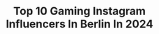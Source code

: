 ---
title: Top 10 Gaming Instagram Influencers In Berlin In 2024
description: >-
  Find top gaming Instagram influencers in Berlin in 2024. Most popular hashtags: #berlin #gaming #model #love.
platform: Instagram
hits: 23
text_top: Analyze the top-rated Instagram profiles on inBeat.
text_bottom: Our database aggregates 23 Instagram influencers like this in Berlin, Germany for you to work with.
profiles:
  - username: "kissfm.berlin"
    fullname: >-
      98.8 KISS FM
    bio: >-
      💋 98.8 KISS FM - Der Beat von Berlin 📻 Liveprogramm, Streams & deine PLAYSTATION 5 für nur 98 Cent:
    location: "Germany"
    followers: 65284
    engagement: 319
    commentsToLikes: 0.134106
    id: ck135g1u618ju0i19kdchfnz4
    verified: false
    hashtags: "#deutschrap, #gewinnspiel, #gewinnen, #beatvonberlin"
  - username: "icke_wieder_10777"
    fullname: >-
      Frank ヅ
    bio: >-
      Daily men fashion and gaming 📍#Kaiserslautern, #germany🇩🇪 Love #berlin #grancanaria #travel |
    location: "Germany"
    followers: 48312
    engagement: 314
    commentsToLikes: 0.058678
    id: ckaov8h603i6u0i78ivswwh6l
    verified: false
    hashtags: "#giveaway, #cool, #gay, #gewinnspiel"
  - username: "bento_de"
    fullname: >-
      bento
    bio: >-
      ... war von 2015–2020 das junge Magazin vom SPIEGEL
    location: "Germany"
    followers: 31
    engagement: 165833
    commentsToLikes: 0.013778
    id: ck5zv60q13nex0i14qwey69xi
    verified: true
    hashtags: "#liebe, #bento, #diesejungenleute, #covid19"
  - username: "marvin_vlogt"
    fullname: >-
      Marvinvlogt
    bio: >-
      💯 Bs kiddy
    location: "Germany"
    followers: 61203
    engagement: 979
    commentsToLikes: 0.048683
    id: ck8t37y3428wl0j78d27hdxqg
    verified: false
    hashtags: "#youtuber, #mercedes, #model, #brawlstars"
  - username: "realpietsmiet"
    fullname: >-
      PietSmiet
    bio: >-
      He/Him Gaming, Food, gesunder Menschenverstand. Impressum: http://www.pietsmiet.de/impressum
    location: "Germany"
    followers: 300017
    engagement: 599
    commentsToLikes: 0.006203
    id: ck5zmr89mn2t80i14dn5bglot
    verified: true
    hashtags: "#tieinterceptor, #pubgames, #workingandsharing, #live"
  - username: "mr.manufique"
    fullname: >-
      ⚜️ Manuel / Mr.Manu ⚜️
    bio: >-
      ❇ Fashion | Style | Gaming ❇ TikTok 🔸mr.manufique🔶 ❇ Twitch 🔸MrManufique 🔶 ❇ Munich 🇩🇪 | Zagreb 🇭🇷 ❇ Inquiries ⤵ manufique@web.de ⬇️Werbung⬇️
    location: "Germany"
    followers: 54042
    engagement: 199
    commentsToLikes: 0.076160
    id: ckap7zkd7m6zq0i7800rtafs2
    verified: false
    hashtags: "#hm, #styles, #hamburgcity, #stadt"
  - username: "itsdyma"
    fullname: >-
      DYMA
    bio: >-
      📍Berlin 🐣 @enkime.de ⭐️ Tiktok (2,4 Mio) 🎵 „WIE DU“ auf Spotify ⬇️ ✉️ geschäftliche Anfragen: dyma@enkime.de
    location: "Germany"
    followers: 382254
    engagement: 257
    commentsToLikes: 0.010141
    id: ck9hcta0omvlt0j78guvod29u
    verified: false
    hashtags: "#love, #skate, #rap, #sunset"
  - username: "soffels"
    fullname: >-
      Sophia
    bio: >-
      ☆ Costume Artist from Germany I Berlin ☆ Gamer Singer Dancer ☆ Next conventions: ??? Page Model for @sharemycosplay #germancosplayer
    location: "Germany"
    followers: 8810
    engagement: 446
    commentsToLikes: 0.042525
    id: ckapan27nwrpr0i78k8emcg77
    verified: false
    hashtags: "#mangacosplay, #mitsuricosplay, #leagueoflegends, #kdacosplay"
  - username: "feedeline_"
    fullname: >-
      Feline
    bio: >-
      Twitch Partner ✴ streamer ✴ full time nerd 📍Frankfurt Impressum
    location: "Germany"
    followers: 81056
    engagement: 2526
    commentsToLikes: 0.011582
    id: ck8t5h4p7a5ih0j78uatlwhsg
    verified: false
    hashtags: "#splithair, #redhead, #soft, #softaesthetic"
  - username: "little_malory"
    fullname: >-
      𝐌𝐚𝐥𝐨𝐫𝐲 🔮
    bio: >-
      📍Munich •📍Vienna • Lvl 33 🪺 Travel • Outdoor • Adventures Mountain Lover • Metalhead Tattoos & Piercings Sport is Life 🤍
    location: "Germany"
    followers: 15901
    engagement: 517
    commentsToLikes: 0.015546
    id: ck8t39wcl2h6u0j78xwuqacfr
    verified: false
    hashtags: "#listentoyourbody, #fitnessgirl, #tattooaddict, #nerdtattoo"
---